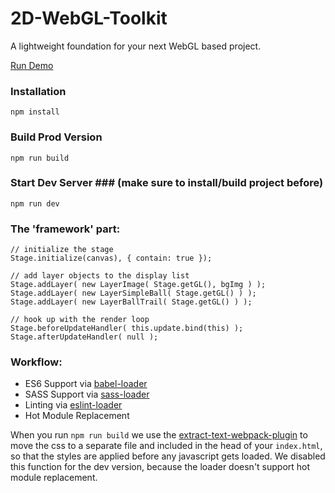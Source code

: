 # 2D-WebGL-Toolkit

A lightweight foundation for your next WebGL based project.

[Run Demo](https://mikatalk.github.io/2D-WebGL-Toolkit/)


### Installation

```
npm install
```

### Build Prod Version

```
npm run build
```

### Start Dev Server ### (make sure to install/build project before)

```
npm run dev
```

### The 'framework' part:

```
// initialize the stage
Stage.initialize(canvas), { contain: true });

// add layer objects to the display list
Stage.addLayer( new LayerImage( Stage.getGL(), bgImg ) );
Stage.addLayer( new LayerSimpleBall( Stage.getGL() ) );
Stage.addLayer( new LayerBallTrail( Stage.getGL() ) );

// hook up with the render loop
Stage.beforeUpdateHandler( this.update.bind(this) );
Stage.afterUpdateHandler( null );
```

### Workflow:

* ES6 Support via [babel-loader](https://github.com/babel/babel-loader)
* SASS Support via [sass-loader](https://github.com/jtangelder/sass-loader)
* Linting via [eslint-loader](https://github.com/MoOx/eslint-loader)
* Hot Module Replacement

When you run `npm run build` we use the [extract-text-webpack-plugin](https://github.com/webpack/extract-text-webpack-plugin) to move the css to a separate file and included in the head of your `index.html`, so that the styles are applied before any javascript gets loaded. We disabled this function for the dev version, because the loader doesn't support hot module replacement.
